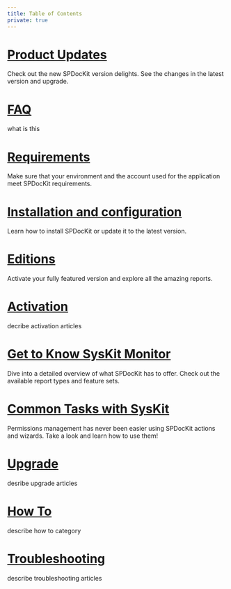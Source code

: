 ```yaml
---
title: Table of Contents
private: true
---
```


# [Product Updates](product-updates.md)
Check out the new SPDocKit version delights. See the changes in the latest version and upgrade. 
# [FAQ](faq.md)
what is this
# [Requirements](requirements.md)
Make sure that your environment and the account used for the application meet SPDocKit requirements. 
# [Installation and configuration](installation-configuration.md)
Learn how to install SPDocKit or update it to the latest version. 
# [Editions](editions.md)
Activate your fully featured version and explore all the amazing reports. 
# [Activation](activation.md)
decribe activation articles
# [Get to Know SysKit Monitor](get-to-know-syskit-monitor.md)
Dive into a detailed overview of what SPDocKit has to offer. Check out the available report types and feature sets. 
# [Common Tasks with SysKit](common-tasks.md)
Permissions management has never been easier using SPDocKit actions and wizards. Take a look and learn how to use them! 
# [Upgrade](upgrade.md)
desribe upgrade articles
# [How To](how-to.md)
describe how to category
# [Troubleshooting](troubleshooting.md)
describe troubleshooting articles
